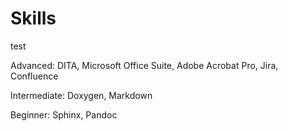 # Skills

test

Advanced: DITA, Microsoft Office Suite, Adobe Acrobat Pro, Jira, Confluence

Intermediate: Doxygen, Markdown

Beginner: Sphinx, Pandoc